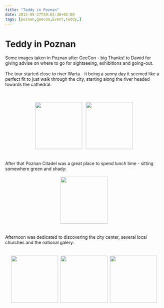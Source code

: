 ```yaml
---
title: "Teddy in Poznan"
date: 2012-05-27T20:03:30+02:00
tags: [poznan,geecon,Event,teddy,]
---
```


# Teddy in Poznan


Some images taken in Poznan after GeeCon - big Thanks! to Dawid for giving advise on where to go for sightseeing, 
exhibitions and going-out.<br><br>The tour started close to river Warta - it being a sunny day it seemed like a perfect 
fit to just walk through the city, starting along the river headed towards the cathedral:<br><br><center> <br><img 
src="http://isabel-drost.de/Bilder/wordpress/poznan_2012_6.JPG" width=150/>&nbsp;&nbsp;&nbsp;<img 
src="http://isabel-drost.de/Bilder/wordpress/poznan_2012_5.JPG" height=150/><br></center><br><br>After that Poznan 
Citadel was a great place to spend lunch time - sitting somewhere green and shady:<br><center><br><img 
src="http://isabel-drost.de/Bilder/wordpress/poznan_2012_4.JPG" width=150/><br></center><br><br>Afternoon was dedicated 
to discovering the city center, several local churches and the national galery:<br><br><center><br><img 
src="http://isabel-drost.de/Bilder/wordpress/poznan_2012_3.JPG" width=150/>&nbsp;&nbsp;<img 
src="http://isabel-drost.de/Bilder/wordpress/poznan_2012_1.JPG" height=150/>&nbsp;&nbsp;<img 
src="http://isabel-drost.de/Bilder/wordpress/poznan_2012_2.JPG" width=150/><br></center>
